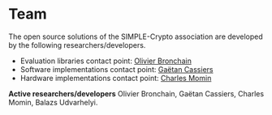 # Team 

The open source solutions of the SIMPLE-Crypto association are developed by the following researchers/developers.

* Evaluation libraries contact point: [Olivier Bronchain](https://dblp.org/pid/227/9029.html)
* Software implementations contact point: [Gaëtan Cassiers](https://dblp.org/pid/220/2633.html)
* Hardware implementations contact point: [Charles Momin](https://dblp.org/pid/258/9153.html)


**Active researchers/developers**
Olivier Bronchain, Gaëtan Cassiers, Charles Momin, Balazs Udvarhelyi.

<!--**Former researchers/developers**-->